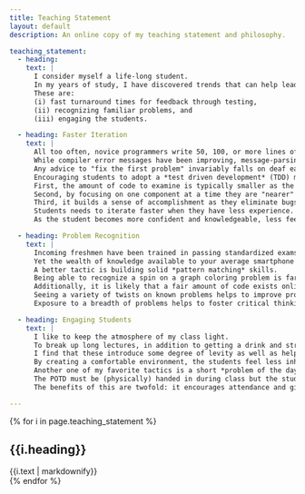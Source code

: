 ```yaml
---
title: Teaching Statement
layout: default
description: An online copy of my teaching statement and philosophy.

teaching_statement:
  - heading:
    text: |
      I consider myself a life-long student.
      In my years of study, I have discovered trends that can help lead to a successful academic career.
      These are:
      (i) fast turnaround times for feedback through testing,
      (ii) recognizing familiar problems, and
      (iii) engaging the students.

  - heading: Faster Iteration
    text: |
      All too often, novice programmers write 50, 100, or more lines of code only to discover that it does not compile.
      While compiler error messages have been improving, message-parsing abilities by the student are often not mature enough to decipher the gibberish spewed from the compiler.
      Any advice to "fix the first problem" invariably falls on deaf ears.
      Encouraging students to adopt a *test driven development* (TDD) methodology can improve the way they develop their code in several ways.
      First, the amount of code to examine is typically smaller as the scope is reduced to simply passing the next test.
      Second, by focusing on one component at a time they are "nearer" to the source of the problem.
      Third, it builds a sense of accomplishment as they eliminate bugs and see more and more tests passing.
      Students needs to iterate faster when they have less experience.
      As the student becomes more confident and knowledgeable, less feedback is required.

  - heading: Problem Recognition
    text: |
      Incoming freshmen have been trained in passing standardized exams. 
      Yet the wealth of knowledge available to your average smartphone owner is mind-boggling; it no longer makes sense to have students memorize facts.
      A better tactic is building solid *pattern matching* skills.
      Being able to recognize a spin on a graph coloring problem is far more useful than trying to attack the problem from scratch.
      Additionally, it is likely that a fair amount of code exists online that already solves this problem, at least partially.
      Seeing a variety of twists on known problems helps to improve problem recognition and increase insight into problems at a deeper level.
      Exposure to a breadth of problems helps to foster critical thinking abilities and to more quickly discover solutions.

  - heading: Engaging Students
    text: |
      I like to keep the atmosphere of my class light.
      To break up long lectures, in addition to getting a drink and stretching, I find that students enjoy short and non-class-related YouTube videos.
      I find that these introduce some degree of levity as well as helping the students relax.
      By creating a comfortable environment, the students feel less inhibited asking and answering questions.
      Another one of my favorite tactics is a short *problem of the day* (POTD).
      The POTD must be (physically) handed in during class but the student need not even attempt it; the student's name on the paper is all that is required.
      The benefits of this are twofold: it encourages attendance and gives the student further opportunities for studying the material.

---
```


{% for i in page.teaching_statement %}
<div style="text-align:justify"><h2>{{i.heading}}</h2> {{i.text | markdownify}}</div>
{% endfor %}
